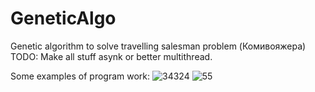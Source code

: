 # GeneticAlgo
Genetic algorithm to solve travelling salesman problem (Комивояжера)
TODO: Make all stuff asynk or better multithread.

Some examples of program work:
![34324](https://github.com/AnriiAndrushko/GeneticAlgo/assets/60018197/4adcbbe0-9cbe-4ea7-956c-061c292c644f)
![55](https://github.com/AnriiAndrushko/GeneticAlgo/assets/60018197/51f2e05f-c496-4a34-b698-585b3688e727)
